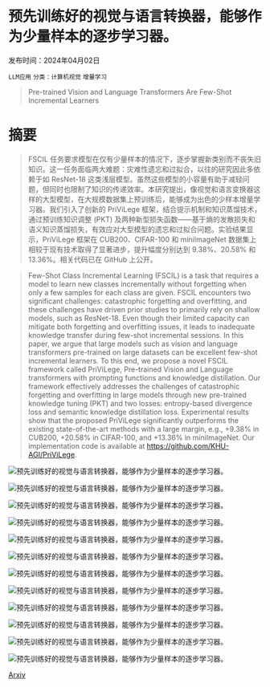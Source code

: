 # 预先训练好的视觉与语言转换器，能够作为少量样本的逐步学习器。

发布时间：2024年04月02日

`LLM应用` `分类：计算机视觉` `增量学习`

> Pre-trained Vision and Language Transformers Are Few-Shot Incremental Learners

# 摘要

> FSCIL 任务要求模型在仅有少量样本的情况下，逐步掌握新类别而不丧失旧知识。这一任务面临两大难题：灾难性遗忘和过拟合，以往的研究因此多依赖于如 ResNet-18 这类浅层模型。虽然这些模型的小容量有助于减轻问题，但同时也限制了知识的传递效率。本研究提出，像视觉和语言变换器这样的大型模型，在大规模数据集上预训练后，能够成为出色的少样本增量学习器。我们引入了创新的 PriViLege 框架，结合提示机制和知识蒸馏技术，通过预训练知识调整 (PKT) 及两种新型损失函数——基于熵的发散损失和语义知识蒸馏损失，有效应对大型模型的遗忘和过拟合问题。实验结果显示，PriViLege 框架在 CUB200、CIFAR-100 和 miniImageNet 数据集上相较于现有技术取得了显著进步，提升幅度分别达到 9.38%、20.58% 和 13.36%。相关代码已在 GitHub 上公开。

> Few-Shot Class Incremental Learning (FSCIL) is a task that requires a model to learn new classes incrementally without forgetting when only a few samples for each class are given. FSCIL encounters two significant challenges: catastrophic forgetting and overfitting, and these challenges have driven prior studies to primarily rely on shallow models, such as ResNet-18. Even though their limited capacity can mitigate both forgetting and overfitting issues, it leads to inadequate knowledge transfer during few-shot incremental sessions. In this paper, we argue that large models such as vision and language transformers pre-trained on large datasets can be excellent few-shot incremental learners. To this end, we propose a novel FSCIL framework called PriViLege, Pre-trained Vision and Language transformers with prompting functions and knowledge distillation. Our framework effectively addresses the challenges of catastrophic forgetting and overfitting in large models through new pre-trained knowledge tuning (PKT) and two losses: entropy-based divergence loss and semantic knowledge distillation loss. Experimental results show that the proposed PriViLege significantly outperforms the existing state-of-the-art methods with a large margin, e.g., +9.38% in CUB200, +20.58% in CIFAR-100, and +13.36% in miniImageNet. Our implementation code is available at https://github.com/KHU-AGI/PriViLege.

![预先训练好的视觉与语言转换器，能够作为少量样本的逐步学习器。](../../../paper_images/2404.02117/Motivation_Fig_Last.jpg)

![预先训练好的视觉与语言转换器，能够作为少量样本的逐步学习器。](../../../paper_images/2404.02117/Main_Figure_Camera_Ready.jpg)

![预先训练好的视觉与语言转换器，能够作为少量样本的逐步学习器。](../../../paper_images/2404.02117/CLIP_Ablation_with_CEC.jpg)

![预先训练好的视觉与语言转换器，能够作为少量样本的逐步学习器。](../../../paper_images/2404.02117/Feature_Space_Without_ED_Loss.jpg)

![预先训练好的视觉与语言转换器，能够作为少量样本的逐步学习器。](../../../paper_images/2404.02117/Feature_Space_With_ED_Loss.jpg)

![预先训练好的视觉与语言转换器，能够作为少量样本的逐步学习器。](../../../paper_images/2404.02117/SKD_Anaysis_Class_Wise_Update.jpg)

![预先训练好的视觉与语言转换器，能够作为少量样本的逐步学习器。](../../../paper_images/2404.02117/Attentnion_Map.jpg)

![预先训练好的视觉与语言转换器，能够作为少量样本的逐步学习器。](../../../paper_images/2404.02117/Supp_CUB_Fisher_Information.jpg)

![预先训练好的视觉与语言转换器，能够作为少量样本的逐步学习器。](../../../paper_images/2404.02117/Supp_CUB_New_Performance.jpg)

![预先训练好的视觉与语言转换器，能够作为少量样本的逐步学习器。](../../../paper_images/2404.02117/B-Prompt_Gradient.png)

![预先训练好的视觉与语言转换器，能够作为少量样本的逐步学习器。](../../../paper_images/2404.02117/Without_ED_Loss_Feature_viz.jpg)

![预先训练好的视觉与语言转换器，能够作为少量样本的逐步学习器。](../../../paper_images/2404.02117/With_ED_Loss_Feature_viz.jpg)

[Arxiv](https://arxiv.org/abs/2404.02117)